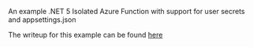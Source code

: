 An example .NET 5 Isolated Azure Function with support for user secrets and appsettings.json

The writeup for this example can be found [here](https://www.garyjackson.dev/posts/dotnet-isolated-azure-function-appsettings-secrets/)
